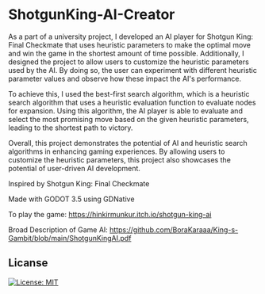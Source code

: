 # ShotgunKing-AI-Creator

As a part of a university project, I developed an AI player for Shotgun King: Final Checkmate that uses heuristic parameters to make the optimal move and win the game in the shortest amount of time possible. Additionally, I designed the project to allow users to customize the heuristic parameters used by the AI. By doing so, the user can experiment with different heuristic parameter values and observe how these impact the AI's performance.

To achieve this, I used the best-first search algorithm, which is a heuristic search algorithm that uses a heuristic evaluation function to evaluate nodes for expansion. Using this algorithm, the AI player is able to evaluate and select the most promising move based on the given heuristic parameters, leading to the shortest path to victory.

Overall, this project demonstrates the potential of AI and heuristic search algorithms in enhancing gaming experiences. By allowing users to customize the heuristic parameters, this project also showcases the potential of user-driven AI development.

Inspired by Shotgun King: Final Checkmate

Made with GODOT 3.5 using GDNative

To play the game: https://hinkirmunkur.itch.io/shotgun-king-ai

Broad Description of Game AI: https://github.com/BoraKaraaa/King-s-Gambit/blob/main/ShotgunKingAI.pdf

## Licanse


[![License: MIT](https://img.shields.io/badge/License-MIT-yellow.svg)](https://opensource.org/licenses/MIT)
